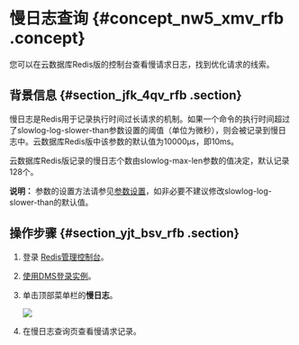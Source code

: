 # 慢日志查询 {#concept_nw5_xmv_rfb .concept}

您可以在云数据库Redis版的控制台查看慢请求日志，找到优化请求的线索。

## 背景信息 {#section_jfk_4qv_rfb .section}

慢日志是Redis用于记录执行时间过长请求的机制。如果一个命令的执行时间超过了slowlog-log-slower-than参数设置的阈值（单位为微秒），则会被记录到慢日志中。云数据库Redis版中该参数的默认值为10000μs，即10ms。

云数据库Redis版记录的慢日志个数由slowlog-max-len参数的值决定，默认记录128个。

**说明：** 参数的设置方法请参见[参数设置](cn.zh-CN/用户指南/管理实例/参数设置.md#)，如非必要不建议修改slowlog-log-slower-than的默认值。

## 操作步骤 {#section_yjt_bsv_rfb .section}

1.  登录 [Redis管理控制台](https://kvstore.console.aliyun.com/)。
2.  [使用DMS登录实例](../../../../cn.zh-CN/快速入门/连接实例/DMS登录云数据库.md#)。
3.  单击顶部菜单栏的**慢日志**。

    ![](http://static-aliyun-doc.oss-cn-hangzhou.aliyuncs.com/assets/img/41691/154139503521634_zh-CN.png)

4.  在慢日志查询页查看慢请求记录。

